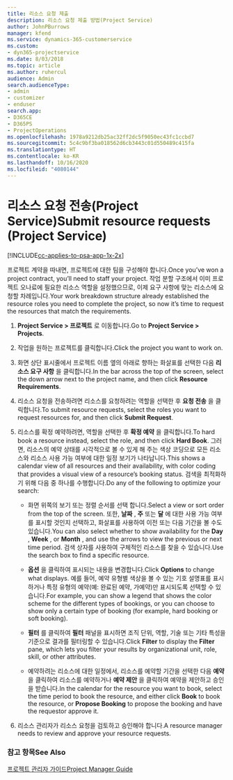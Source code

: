 ```yaml
---
title: 리소스 요청 제출
description: 리소스 요청 제출 방법(Project Service)
author: JohnPBurrows
manager: kfend
ms.service: dynamics-365-customerservice
ms.custom:
- dyn365-projectservice
ms.date: 8/03/2018
ms.topic: article
ms.author: ruhercul
audience: Admin
search.audienceType:
- admin
- customizer
- enduser
search.app:
- D365CE
- D365PS
- ProjectOperations
ms.openlocfilehash: 1978a9212db25ac32ff2dc5f9050ec43fc1ccbd7
ms.sourcegitcommit: 5c4c9bf3ba018562d6cb3443c01d550489c415fa
ms.translationtype: HT
ms.contentlocale: ko-KR
ms.lasthandoff: 10/16/2020
ms.locfileid: "4080144"
---
```

# <a name="submit-resource-requests-project-service"></a><span data-ttu-id="52905-103">리소스 요청 전송(Project Service)</span><span class="sxs-lookup"><span data-stu-id="52905-103">Submit resource requests (Project Service)</span></span>

[!INCLUDE[cc-applies-to-psa-app-1x-2x](../includes/cc-applies-to-psa-app-1x-2x.md)]

<span data-ttu-id="52905-104">프로젝트 계약을 따내면, 프로젝트에 대한 팀을 구성해야 합니다.</span><span class="sxs-lookup"><span data-stu-id="52905-104">Once you’ve won a project contract, you’ll need to staff your project.</span></span> <span data-ttu-id="52905-105">작업 분할 구조에서 이미 프로젝트 오나료에 필요한 리소스 역할을 설정했으므로, 이제 요구 사항에 맞는 리소스에 요청할 차례입니다.</span><span class="sxs-lookup"><span data-stu-id="52905-105">Your work breakdown structure already established the resource roles you need to complete the project, so now it’s time to request the resources that match the requirements.</span></span>  
  
1.  <span data-ttu-id="52905-106">**Project Service > 프로젝트** 로 이동합니다.</span><span class="sxs-lookup"><span data-stu-id="52905-106">Go to **Project Service > Projects**.</span></span>  
  
2.  <span data-ttu-id="52905-107">작업을 원하는 프로젝트를 클릭합니다.</span><span class="sxs-lookup"><span data-stu-id="52905-107">Click the project you want to work on.</span></span>  
  
3.  <span data-ttu-id="52905-108">화면 상단 표시줄에서 프로젝트 이름 옆의 아래로 향하는 화살표를 선택한 다음 **리소스 요구 사항** 을 클릭합니다.</span><span class="sxs-lookup"><span data-stu-id="52905-108">In the bar across the top of the screen, select the down arrow next to the project name, and then click **Resource Requirements**.</span></span>  
  
4.  <span data-ttu-id="52905-109">리소스 요청을 전송하려면 리소스를 요청하려는 역할을 선택한 후 **요청 전송** 을 클릭합니다.</span><span class="sxs-lookup"><span data-stu-id="52905-109">To submit resource requests, select the roles you want to request resources for, and then click **Submit Request**.</span></span>  
  
5.  <span data-ttu-id="52905-110">리소스를 확정 예약하려면, 역할을 선택한 후 **확정 예약** 을 클릭합니다.</span><span class="sxs-lookup"><span data-stu-id="52905-110">To hard book a resource instead, select the role, and then click **Hard Book**.</span></span> <span data-ttu-id="52905-111">그러면, 리소스의 예약 상태를 시각적으로 볼 수 있게 해 주는 색상 코딩으로 모든 리소스와 리소스 사용 가능 여부에 대한 일정 보기가 나타납니다.</span><span class="sxs-lookup"><span data-stu-id="52905-111">This shows a calendar view of all resources and their availability, with color coding that provides a visual view of a resource’s booking status.</span></span> <span data-ttu-id="52905-112">검색을 최적화하기 위해 다음 중 하나를 수행합니다.</span><span class="sxs-lookup"><span data-stu-id="52905-112">Do any of the following to optimize your search:</span></span>  
  
    -   <span data-ttu-id="52905-113">화면 위쪽의 보기 또는 정렬 순서를 선택 합니다.</span><span class="sxs-lookup"><span data-stu-id="52905-113">Select a view or sort order from the top of the screen.</span></span> <span data-ttu-id="52905-114">또한, **날짜** , **주** 또는 **달** 에 대한 사용 가능 여부를 표시할 것인지 선택하고, 화살표를 사용하여 이전 또는 다음 기간을 볼 수도 있습니다.</span><span class="sxs-lookup"><span data-stu-id="52905-114">You can also select whether to show availability for the **Day** , **Week** , or **Month** , and use the arrows to view the previous or next time period.</span></span> <span data-ttu-id="52905-115">검색 상자를 사용하여 구체적인 리소스를 찾을 수 있습니다.</span><span class="sxs-lookup"><span data-stu-id="52905-115">Use the search box to find a specific resource.</span></span>  
  
    -   <span data-ttu-id="52905-116">**옵션** 을 클릭하여 표시되는 내용을 변경합니다.</span><span class="sxs-lookup"><span data-stu-id="52905-116">Click **Options** to change what displays.</span></span> <span data-ttu-id="52905-117">예를 들어, 예약 유형별 색상을 볼 수 있는 기호 설명표를 표시하거나 특정 유형의 예약(예: 완료된 예약, 가예약)만 표시되도록 선택할 수 있습니다.</span><span class="sxs-lookup"><span data-stu-id="52905-117">For example, you can show a legend that shows the color scheme for the different types of bookings, or you can choose to show only a certain type of booking (for example, hard booking or soft booking).</span></span>  
  
    -   <span data-ttu-id="52905-118">**필터** 를 클릭하여 **필터** 패널을 표시하면 조직 단위, 역할, 기술 또는 기타 특성을 기준으로 결과를 필터링할 수 있습니다.</span><span class="sxs-lookup"><span data-stu-id="52905-118">Click **Filter** to display the **Filter** pane, which lets you filter your results by organizational unit, role, skill, or other attributes.</span></span>  
  
    -   <span data-ttu-id="52905-119">예약하려는 리소스에 대한 일정에서, 리소스를 예약할 기간을 선택한 다음 **예약** 을 클릭하여 리소스를 예약하거나 **예약 제안** 을 클릭하여 예약을 제안하고 승인을 받습니다.</span><span class="sxs-lookup"><span data-stu-id="52905-119">In the calendar for the resource you want to book, select the time period to book the resource, and either click **Book** to book the resource, or **Propose Booking** to propose the booking and have the requestor approve it.</span></span>  
  
6.  <span data-ttu-id="52905-120">리소스 관리자가 리소스 요청을 검토하고 승인해야 합니다.</span><span class="sxs-lookup"><span data-stu-id="52905-120">A resource manager needs to review and approve your resource requests.</span></span>  
  
### <a name="see-also"></a><span data-ttu-id="52905-121">참고 항목</span><span class="sxs-lookup"><span data-stu-id="52905-121">See Also</span></span>  
 [<span data-ttu-id="52905-122">프로젝트 관리자 가이드</span><span class="sxs-lookup"><span data-stu-id="52905-122">Project Manager Guide</span></span>](../psa/project-manager-guide.md)
